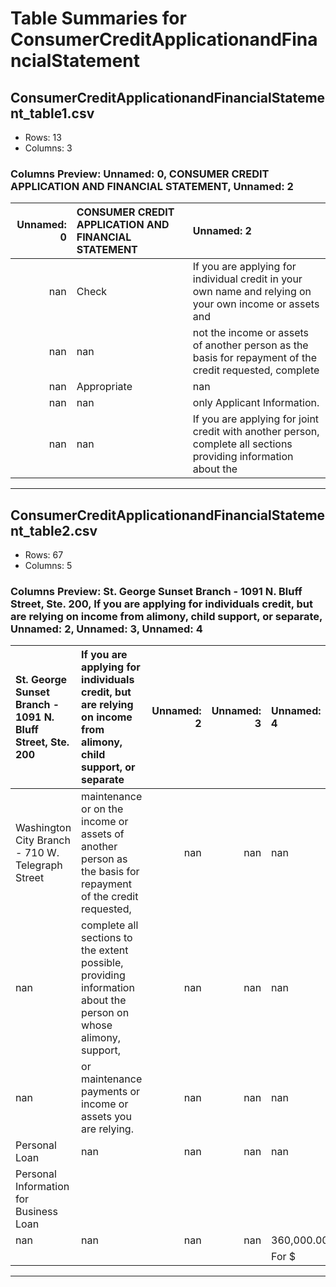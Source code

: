 # Table Summaries for ConsumerCreditApplicationandFinancialStatement

## ConsumerCreditApplicationandFinancialStatement_table1.csv
- Rows: 13
- Columns: 3
### Columns Preview: Unnamed: 0, CONSUMER CREDIT APPLICATION AND FINANCIAL STATEMENT, Unnamed: 2

|   Unnamed: 0 | CONSUMER CREDIT APPLICATION AND FINANCIAL STATEMENT   | Unnamed: 2                                                                                                      |
|-------------:|:------------------------------------------------------|:----------------------------------------------------------------------------------------------------------------|
|          nan | Check                                                 | If you are applying for individual credit in your own name and relying on your own income or assets and         |
|          nan | nan                                                   | not the income or assets of another person as the basis for repayment of the credit requested, complete         |
|          nan | Appropriate                                           | nan                                                                                                             |
|          nan | nan                                                   | only Applicant Information.                                                                                     |
|          nan | nan                                                   | If you are applying for joint credit with another person, complete all sections providing information about the |

---
## ConsumerCreditApplicationandFinancialStatement_table2.csv
- Rows: 67
- Columns: 5
### Columns Preview: St. George Sunset Branch - 1091 N. Bluff Street, Ste. 200, If you are applying for individuals credit, but are relying on income from alimony, child support, or separate, Unnamed: 2, Unnamed: 3, Unnamed: 4

| St. George Sunset Branch - 1091 N. Bluff Street, Ste. 200   | If you are applying for individuals credit, but are relying on income from alimony, child support, or separate   |   Unnamed: 2 |   Unnamed: 3 | Unnamed: 4   |
|:------------------------------------------------------------|:-----------------------------------------------------------------------------------------------------------------|-------------:|-------------:|:-------------|
| Washington City Branch - 710 W. Telegraph Street            | maintenance or on the income or assets of another person as the basis for repayment of the credit requested,     |          nan |          nan | nan          |
| nan                                                         | complete all sections to the extent possible, providing information about the person on whose alimony, support,  |          nan |          nan | nan          |
| nan                                                         | or maintenance payments or income or assets you are relying.                                                     |          nan |          nan | nan          |
| Personal Loan                                               | nan                                                                                                              |          nan |          nan | nan          |
|        Personal Information for Business Loan               |                                                                                                                  |              |              |              |
| nan                                                         | nan                                                                                                              |          nan |          nan | 360,000.00   |
|                                                             |                                                                                                                  |              |              | For $        |

---